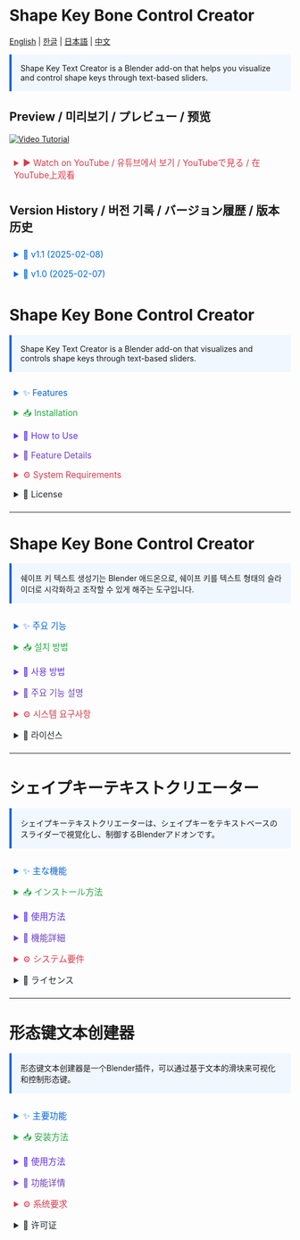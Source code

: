 # Shape Key Bone Control Creator

[English](#english) | [한글](#korean) | [日本語](#japanese) | [中文](#chinese)

<div style="padding: 16px; background-color: #f0f7ff; border-left: 4px solid #0366d6; margin-bottom: 20px;">
Shape Key Text Creator is a Blender add-on that helps you visualize and control shape keys through text-based sliders.
</div>

## Preview / 미리보기 / プレビュー / 预览

[![Video Tutorial](https://img.youtube.com/vi/ZL2vitS9E3M/maxresdefault.jpg)](https://youtu.be/ZL2vitS9E3M)

<details>
<summary style="color: #d73a49; font-size: 1.1em; padding: 8px; cursor: pointer;">▶️ Watch on YouTube / 유튜브에서 보기 / YouTubeで見る / 在YouTube上观看</summary>

[Shape Keys Bone And Custom Shape Creater - Blender Face Animation Add-on](https://youtu.be/ZL2vitS9E3M)
</details>

## Version History / 버전 기록 / バージョン履歴 / 版本历史

<details>
<summary style="color: #0366d6; font-size: 1.1em; padding: 8px; cursor: pointer;">📌 v1.1 (2025-02-08)</summary>

<details>
<summary style="color: #28a745; padding: 8px 16px;">🇺🇸 English</summary>
<div style="padding: 16px; background-color: #f6f8fa;">

- Added head bone parenting option for shape key controllers
- Auto-select Basis shape key after driver operations
- Enhanced widget and bone cleanup during deletion
- Improved driver management system
- Added support for widget parenting to head bone
</div>
</details>

<details>
<summary style="color: #28a745; padding: 8px 16px;">🇰🇷 한글</summary>
<div style="padding: 16px; background-color: #f6f8fa;">

- 쉐이프 키 컨트롤러의 헤드 본 페런팅 옵션 추가
- 드라이버 작업 후 자동으로 Basis 쉐이프 키 선택
- 삭제 시 위젯과 본 정리 기능 강화
- 드라이버 관리 시스템 개선
- 헤드 본에 대한 위젯 페런팅 지원 추가
</div>
</details>

<details>
<summary style="color: #28a745; padding: 8px 16px;">🇯🇵 日本語</summary>
<div style="padding: 16px; background-color: #f6f8fa;">

- シェイプキーコントローラーにヘッドボーンペアレントオプションを追加
- ドライバー操作後にベーシスシェイプキーを自動選択
- 削除時のウィジェットとボーンのクリーンアップを強化
- ドライバー管理システムを改善
- ヘッドボーンへのウィジェットペアレントをサポート
</div>
</details>

<details>
<summary style="color: #28a745; padding: 8px 16px;">🇨🇳 中文</summary>
<div style="padding: 16px; background-color: #f6f8fa;">

- 为形态键控制器添加头部骨骼父级选项
- 驱动器操作后自动选择基础形态键
- 增强删除时的部件和骨骼清理
- 改进驱动器管理系统
- 添加部件到头部骨骼的父级支持
</div>
</details>
</details>

<details>
<summary style="color: #0366d6; font-size: 1.1em; padding: 8px; cursor: pointer;">📌 v1.0 (2025-02-07)</summary>

<details>
<summary style="color: #28a745; padding: 8px 16px;">🇺🇸 English</summary>
<div style="padding: 16px; background-color: #f6f8fa;">

- Initial release
- Basic shape key bone creation
- Widget system implementation
- Driver system setup
</div>
</details>
</details>

<a name="english"></a>
# Shape Key Bone Control Creator

<div style="padding: 16px; background-color: #f0f7ff; border-left: 4px solid #0366d6; margin-bottom: 20px;">
Shape Key Text Creator is a Blender add-on that visualizes and controls shape keys through text-based sliders.
</div>

<details>
<summary style="color: #0366d6; font-size: 1.1em; padding: 8px; cursor: pointer;">✨ Features</summary>
<div style="padding: 16px; background-color: #f6f8fa;">

- Visualize shape keys as 3D text
- Control shape keys through slider widgets
- Metarig and Rigify rig support
- Bone-based control system
- Automatic driver setup
</div>
</details>

<details>
<summary style="color: #28a745; font-size: 1.1em; padding: 8px; cursor: pointer;">📥 Installation</summary>
<div style="padding: 16px; background-color: #f6f8fa;">

1. Start Blender
2. Go to Edit > Preferences > Add-ons
3. Click "Install..."
4. Select the downloaded ZIP file
5. Activate the add-on
</div>
</details>

<details>
<summary style="color: #5f2eea; font-size: 1.1em; padding: 8px; cursor: pointer;">🎯 How to Use</summary>
<div style="padding: 16px; background-color: #f6f8fa;">

### 1. Initial Setup
- Find View3D > Sidebar > Shape Key Tools panel

### 2. Setup Metarig and Rigify rig
- Click "Find Metarig" to auto-detect metarig
- Click "Find Rigify" to auto-detect rigify rig

### 3. Create shape key bone
- Click "Add Shape Key Bone"
- Select target mesh and shape key
- Set transform type and influence
- Choose text widget creation options

### 4. Widget management
- Click "Recreate Templates" to reset templates
- Click "Assign Widget To Bone" for manual widget assignment
</div>
</details>

<details>
<summary style="color: #6f42c1; font-size: 1.1em; padding: 8px; cursor: pointer;">🔧 Feature Details</summary>
<div style="padding: 16px; background-color: #f6f8fa;">

### Shape Key Bone Creation
- Create new bone in metarig
- Auto-setup rigify parameters
- Auto-connect drivers
- Auto-generate text widgets

### Widget System
- Composed of handle, slider, and text
- Synchronized with bone movement
- Custom text support

### Driver System
- Location, rotation, scale-based control
- User-defined influence settings
- Automatic driver setup
</div>
</details>

<details>
<summary style="color: #d73a49; font-size: 1.1em; padding: 8px; cursor: pointer;">⚙️ System Requirements</summary>
<div style="padding: 16px; background-color: #fff5f5; border-left: 4px solid #d73a49;">

- Blender 4.0 or higher
- Rigify add-on required
</div>
</details>

<details>
<summary style="color: #24292e; font-size: 1.1em; padding: 8px; cursor: pointer;">📜 License</summary>
<div style="padding: 16px; background-color: #f6f8fa;">

GNU General Public License v3.0 (GPL-3.0)

This program is free software: you can redistribute it and/or modify it under the terms of the GNU General Public License as published by the Free Software Foundation, either version 3 of the License, or (at your option) any later version.
</div>
</details>

---

<a name="korean"></a>
# Shape Key Bone Control Creator

<div style="padding: 16px; background-color: #f0f7ff; border-left: 4px solid #0366d6; margin-bottom: 20px;">
쉐이프 키 텍스트 생성기는 Blender 애드온으로, 쉐이프 키를 텍스트 형태의 슬라이더로 시각화하고 조작할 수 있게 해주는 도구입니다.
</div>

<details>
<summary style="color: #0366d6; font-size: 1.1em; padding: 8px; cursor: pointer;">✨ 주요 기능</summary>
<div style="padding: 16px; background-color: #f6f8fa;">

- 쉐이프 키를 3D 텍스트로 시각화
- 슬라이더 위젯을 통한 쉐이프 키 제어
- 메타리그와 리기파이 리그 지원
- 본 기반 컨트롤 시스템
- 드라이버 자동 설정
</div>
</details>

<details>
<summary style="color: #28a745; font-size: 1.1em; padding: 8px; cursor: pointer;">📥 설치 방법</summary>
<div style="padding: 16px; background-color: #f6f8fa;">

1. Blender를 실행합니다
2. Edit > Preferences > Add-ons로 이동합니다
3. "Install..." 버튼을 클릭합니다
4. 다운로드 받은 ZIP 파일을 선택합니다
5. 애드온을 활성화합니다
</div>
</details>

<details>
<summary style="color: #5f2eea; font-size: 1.1em; padding: 8px; cursor: pointer;">🎯 사용 방법</summary>
<div style="padding: 16px; background-color: #f6f8fa;">

### 1. 초기 설정
- View3D > Sidebar > Shape Key Tools 패널을 찾습니다

### 2. 메타리그와 리기파이 리그 설정
- "Find Metarig" 버튼으로 메타리그 자동 검색
- "Find Rigify" 버튼으로 리기파이 리그 자동 검색

### 3. 쉐이프 키 본 생성
- "Add Shape Key Bone" 버튼 클릭
- 대상 메쉬와 쉐이프 키 선택
- 변형 타입과 영향도 설정
- 텍스트 위젯 생성 옵션 선택

### 4. 위젯 관리
- "Recreate Templates" 버튼으로 템플릿 초기화
- "Assign Widget To Bone" 버튼으로 위젯 수동 할당
</div>
</details>

<details>
<summary style="color: #6f42c1; font-size: 1.1em; padding: 8px; cursor: pointer;">🔧 주요 기능 설명</summary>
<div style="padding: 16px; background-color: #f6f8fa;">

### 쉐이프 키 본 생성
- 메타리그에 새로운 본 생성
- 리기파이 파라미터 자동 설정
- 드라이버 자동 연결
- 텍스트 위젯 자동 생성

### 위젯 시스템
- 핸들, 슬라이더, 텍스트로 구성
- 본 움직임과 연동
- 커스텀 텍스트 지원

### 드라이버 시스템
- 위치, 회전, 스케일 기반 제어
- 사용자 정의 영향도 설정
- 자동 드라이버 설정
</div>
</details>

<details>
<summary style="color: #d73a49; font-size: 1.1em; padding: 8px; cursor: pointer;">⚙️ 시스템 요구사항</summary>
<div style="padding: 16px; background-color: #fff5f5; border-left: 4px solid #d73a49;">

- Blender 4.0 이상
- 리기파이 애드온 필요
</div>
</details>

<details>
<summary style="color: #24292e; font-size: 1.1em; padding: 8px; cursor: pointer;">📜 라이선스</summary>
<div style="padding: 16px; background-color: #f6f8fa;">

GNU General Public License v3.0 (GPL-3.0)

이 프로그램은 자유 소프트웨어입니다. GNU 일반 공중 사용 허가서(GPL) 버전 3 또는 그 이후 버전의 조건에 따라 이 프로그램을 재배포하거나 수정할 수 있습니다.
</div>
</details>

---

<a name="japanese"></a>
# シェイプキーテキストクリエーター

<div style="padding: 16px; background-color: #f0f7ff; border-left: 4px solid #0366d6; margin-bottom: 20px;">
シェイプキーテキストクリエーターは、シェイプキーをテキストベースのスライダーで視覚化し、制御するBlenderアドオンです。
</div>

<details>
<summary style="color: #0366d6; font-size: 1.1em; padding: 8px; cursor: pointer;">✨ 主な機能</summary>
<div style="padding: 16px; background-color: #f6f8fa;">

- シェイプキーを3Dテキストで視覚化
- スライダーウィジェットによるシェイプキー制御
- メタリグとRigifyリグのサポート
- ボーンベースの制御システム
- ドライバーの自動設定
</div>
</details>

<details>
<summary style="color: #28a745; font-size: 1.1em; padding: 8px; cursor: pointer;">📥 インストール方法</summary>
<div style="padding: 16px; background-color: #f6f8fa;">

1. Blenderを起動
2. Edit > Preferences > Add-onsに移動
3. "Install..."をクリック
4. ダウンロードしたZIPファイルを選択
5. アドオンを有効化
</div>
</details>

<details>
<summary style="color: #5f2eea; font-size: 1.1em; padding: 8px; cursor: pointer;">🎯 使用方法</summary>
<div style="padding: 16px; background-color: #f6f8fa;">

### 1. 初期設定
- View3D > Sidebar > Shape Key Toolsパネルを開く

### 2. メタリグとRigifyリグの設定
- "Find Metarig"ボタンでメタリグを自動検出
- "Find Rigify"ボタンでRigifyリグを自動検出

### 3. シェイプキーボーンの作成
- "Add Shape Key Bone"ボタンをクリック
- ターゲットメッシュとシェイプキーを選択
- 変形タイプと影響度を設定
- テキストウィジェット作成オプションを選択

### 4. ウィジェット管理
- "Recreate Templates"ボタンでテンプレートをリセット
- "Assign Widget To Bone"ボタンでウィジェットを手動割り当て
</div>
</details>

<details>
<summary style="color: #6f42c1; font-size: 1.1em; padding: 8px; cursor: pointer;">🔧 機能詳細</summary>
<div style="padding: 16px; background-color: #f6f8fa;">

### シェイプキーボーン作成
- メタリグに新規ボーンを作成
- Rigifyパラメータの自動設定
- ドライバーの自動接続
- テキストウィジェットの自動生成

### ウィジェットシステム
- ハンドル、スライダー、テキストで構成
- ボーンの動きと連動
- カスタムテキストのサポート

### ドライバーシステム
- 位置、回転、スケールベースの制御
- ユーザー定義の影響度設定
- 自動ドライバー設定
</div>
</details>

<details>
<summary style="color: #d73a49; font-size: 1.1em; padding: 8px; cursor: pointer;">⚙️ システム要件</summary>
<div style="padding: 16px; background-color: #fff5f5; border-left: 4px solid #d73a49;">

- Blender 4.0以上
- Rigifyアドオンが必要
</div>
</details>

<details>
<summary style="color: #24292e; font-size: 1.1em; padding: 8px; cursor: pointer;">📜 ライセンス</summary>
<div style="padding: 16px; background-color: #f6f8fa;">

GNU General Public License v3.0 (GPL-3.0)

このプログラムはフリーソフトウェアです。フリーソフトウェア財団によって発行されたGNU 一般公衆利用許諾契約書(GPL)バージョン3または、それ以降のバージョンの条件の下で再配布または改変することができます。
</div>
</details>

---

<a name="chinese"></a>
# 形态键文本创建器

<div style="padding: 16px; background-color: #f0f7ff; border-left: 4px solid #0366d6; margin-bottom: 20px;">
形态键文本创建器是一个Blender插件，可以通过基于文本的滑块来可视化和控制形态键。
</div>

<details>
<summary style="color: #0366d6; font-size: 1.1em; padding: 8px; cursor: pointer;">✨ 主要功能</summary>
<div style="padding: 16px; background-color: #f6f8fa;">

- 将形态键可视化为3D文本
- 通过滑块部件控制形态键
- 支持元骨架和Rigify骨架
- 基于骨骼的控制系统
- 自动设置驱动器
</div>
</details>

<details>
<summary style="color: #28a745; font-size: 1.1em; padding: 8px; cursor: pointer;">📥 安装方法</summary>
<div style="padding: 16px; background-color: #f6f8fa;">

1. 启动Blender
2. 进入Edit > Preferences > Add-ons
3. 点击"Install..."
4. 选择下载的ZIP文件
5. 激活插件
</div>
</details>

<details>
<summary style="color: #5f2eea; font-size: 1.1em; padding: 8px; cursor: pointer;">🎯 使用方法</summary>
<div style="padding: 16px; background-color: #f6f8fa;">

### 1. 初始设置
- 找到View3D > Sidebar > Shape Key Tools面板

### 2. 设置元骨架和Rigify骨架
- 点击"Find Metarig"自动检测元骨架
- 点击"Find Rigify"自动检测Rigify骨架

### 3. 创建形态键骨骼
- 点击"Add Shape Key Bone"
- 选择目标网格和形态键
- 设置变换类型和影响度
- 选择文本部件创建选项

### 4. 部件管理
- 点击"Recreate Templates"重置模板
- 点击"Assign Widget To Bone"手动分配部件
</div>
</details>

<details>
<summary style="color: #6f42c1; font-size: 1.1em; padding: 8px; cursor: pointer;">🔧 功能详情</summary>
<div style="padding: 16px; background-color: #f6f8fa;">

### 形态键骨骼创建
- 在元骨架中创建新骨骼
- 自动设置Rigify参数
- 自动连接驱动器
- 自动生成文本部件

### 部件系统
- 由手柄、滑块和文本组成
- 与骨骼移动同步
- 支持自定义文本

### 驱动器系统
- 基于位置、旋转、缩放的控制
- 用户自定义影响度设置
- 自动驱动器设置
</div>
</details>

<details>
<summary style="color: #d73a49; font-size: 1.1em; padding: 8px; cursor: pointer;">⚙️ 系统要求</summary>
<div style="padding: 16px; background-color: #fff5f5; border-left: 4px solid #d73a49;">

- Blender 4.0或更高版本
- 需要Rigify插件
</div>
</details>

<details>
<summary style="color: #24292e; font-size: 1.1em; padding: 8px; cursor: pointer;">📜 许可证</summary>
<div style="padding: 16px; background-color: #f6f8fa;">

GNU General Public License v3.0 (GPL-3.0)

本程序是自由软件：您可以根据自由软件基金会发布的GNU通用公共许可证的条款重新分发和/或修改它，可以选择使用版本3或更高版本的许可证。
</div>
</details>
